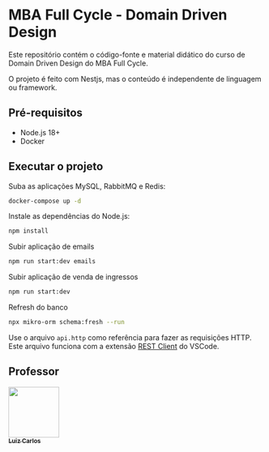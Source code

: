 # MBA Full Cycle - Domain Driven Design

Este repositório contém o código-fonte e material didático do curso de Domain Driven Design do MBA Full Cycle.

O projeto é feito com Nestjs, mas o conteúdo é independente de linguagem ou framework.

## Pré-requisitos

- Node.js 18+
- Docker

## Executar o projeto

Suba as aplicações MySQL, RabbitMQ e Redis:

```bash
docker-compose up -d
```

Instale as dependências do Node.js:

```bash
npm install
```

Subir aplicação de emails

```bash
npm run start:dev emails
```

Subir aplicação de venda de ingressos

```bash
npm run start:dev
```

Refresh do banco
```bash
npx mikro-orm schema:fresh --run
```



Use o arquivo `api.http` como referência para fazer as requisições HTTP. Este arquivo funciona com a extensão [REST Client](https://marketplace.visualstudio.com/items?itemName=humao.rest-client) do VSCode.

## Professor

<a href="https://github.com/argentinaluiz">
    <img src="https://avatars.githubusercontent.com/u/4926329?v=4?s=100" width="100px;" alt=""/>
    <br />
    <sub>
        <b>Luiz Carlos</b>
    </sub>
</a>
